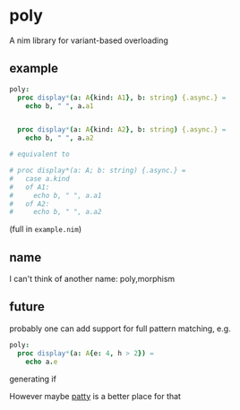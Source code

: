 # poly
 
A nim library for variant-based overloading 


## example

```nim
poly:
  proc display*(a: A{kind: A1}, b: string) {.async.} =
    echo b, " ", a.a1


  proc display*(a: A{kind: A2}, b: string) {.async.} =
    echo b, " ", a.a2

# equivalent to

# proc display*(a: A; b: string) {.async.} =
#   case a.kind
#   of A1:
#     echo b, " ", a.a1
#   of A2:
#     echo b, " ", a.a2

```

(full in `example.nim`)

## name

I can't think of another name: poly,morphism

## future

probably one can add support for full pattern matching, 
e.g.

```nim
poly:
  proc display*(a: A{e: 4, h > 2}) =
    echo a.e
```

generating if

However maybe [patty](https://github.com/andreaferretti/patty) is a better place for that
